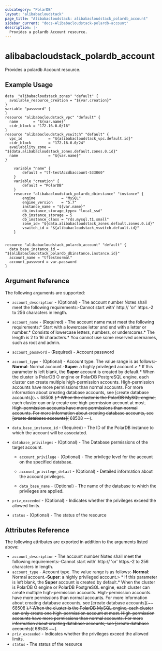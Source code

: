 ```yaml
---
subcategory: "PolarDB"
layout: "alibabacloudstack"
page_title: "Alibabacloudstack: alibabacloudstack_polardb_account"
sidebar_current: "docs-Alibabacloudstack-polardb-account"
description: |-
  Provides a polardb Account resource.
---
```


# alibabacloudstack_polardb_account

Provides a polardb Account resource.

## Example Usage
```
data  "alibabacloudstack_zones" "default" {
  available_resource_creation = "${var.creation}"
}
variable "password" {
}
resource "alibabacloudstack_vpc" "default" {
  name       = "${var.name}"
  cidr_block = "172.16.0.0/16"
}
resource "alibabacloudstack_vswitch" "default" {
  vpc_id            = "${alibabacloudstack_vpc.default.id}"
  cidr_block        = "172.16.0.0/24"
  availability_zone = "${data.alibabacloudstack_zones.default.zones.0.id}"
  name              = "${var.name}"
}

	variable "name" {
		default = "tf-testAccdbaccount-533060"
	}
	variable "creation" {
		default = "PolarDB"
	}
	resource "alibabacloudstack_polardb_dbinstance" "instance" {
		engine            = "MySQL"
		engine_version    = "5.7"
		instance_name = "${var.name}"
		db_instance_storage_type= "local_ssd"
		db_instance_storage = 5
		db_instance_class = "rds.mysql.t1.small"
		zone_id= "${data.alibabacloudstack_zones.default.zones.0.id}"
		vswitch_id = "${alibabacloudstack_vswitch.default.id}"
	}
	

resource "alibabacloudstack_polardb_account" "default" {
  data_base_instance_id = "${alibabacloudstack_polardb_dbinstance.instance.id}"
  account_name = "tftestnormal"
  account_password = var.password
}
```

## Argument Reference

The following arguments are supported:
  * `account_description` - (Optional) - The account number Notes shall meet the following requirements:-Cannot start with' http:// 'or' https.-2 to 256 characters in length.
  * `account_name` - (Required) - The account name must meet the following requirements:* Start with a lowercase letter and end with a letter or number.* Consists of lowercase letters, numbers, or underscores.* The length is 2 to 16 characters.* You cannot use some reserved usernames, such as root and admin.
  * `account_password` - (Required) - Account password
  * `account_type` - (Optional) - Account type. The value range is as follows:-**Normal**: Normal account.-**Super**: a highly privileged account.> * If this parameter is left blank, the **Super** account is created by default.* When the cluster is PolarDB O engine or PolarDB PostgreSQL engine, each cluster can create multiple high-permission accounts. High-permission accounts have more permissions than normal accounts. For more information about creating database accounts, see [create database accounts](~~ 68508 ~~).* When the cluster is the PolarDB MySQL engine, each cluster can only create one high-permission account at most. High-permission accounts have more permissions than normal accounts. For more information about creating database accounts, see [create database accounts](~~ 68508 ~~).
  * `data_base_instance_id` - (Required) -  The ID of the PolarDB instance to which the account will be associated.
  * `database_privileges` - (Optional) - The Database permissions of the target account.
    
    * `account_privilege` - (Optional) - The privilege level for the account on the specified database.
    
    * `account_privilege_detail` - (Optional) - Detailed information about the account privileges.
    
    * `data_base_name` - (Optional) - The name of the database to which the privileges are applied.
  * `priv_exceeded` - (Optional) - Indicates whether the privileges exceed the allowed limits.
  * `status` - (Optional) - The status of the resource

## Attributes Reference

The following attributes are exported in addition to the arguments listed above:
  * `account_description` - The account number Notes shall meet the following requirements:-Cannot start with' http:// 'or' https.-2 to 256 characters in length.
  * `account_type` - Account type. The value range is as follows:-**Normal**: Normal account.-**Super**: a highly privileged account.> * If this parameter is left blank, the **Super** account is created by default.* When the cluster is PolarDB O engine or PolarDB PostgreSQL engine, each cluster can create multiple high-permission accounts. High-permission accounts have more permissions than normal accounts. For more information about creating database accounts, see [create database accounts](~~ 68508 ~~).* When the cluster is the PolarDB MySQL engine, each cluster can only create one high-permission account at most. High-permission accounts have more permissions than normal accounts. For more information about creating database accounts, see [create database accounts](~~ 68508 ~~).
  * `priv_exceeded` -  Indicates whether the privileges exceed the allowed limits.
  * `status` - The status of the resource
